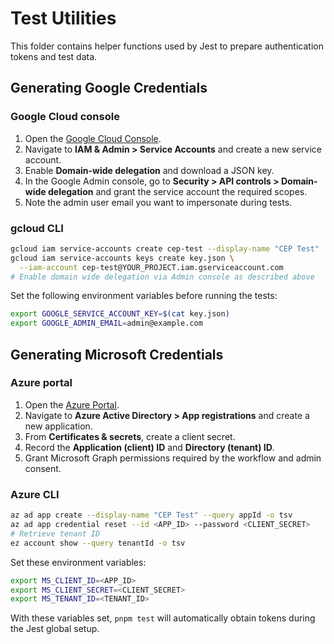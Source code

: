 # Test Utilities

This folder contains helper functions used by Jest to prepare authentication tokens and test data.

## Generating Google Credentials

### Google Cloud console
1. Open the [Google Cloud Console](https://console.cloud.google.com/).
2. Navigate to **IAM & Admin > Service Accounts** and create a new service account.
3. Enable **Domain-wide delegation** and download a JSON key.
4. In the Google Admin console, go to **Security > API controls > Domain-wide delegation** and grant the service account the required scopes.
5. Note the admin user email you want to impersonate during tests.

### gcloud CLI
```bash
gcloud iam service-accounts create cep-test --display-name "CEP Test"
gcloud iam service-accounts keys create key.json \
  --iam-account cep-test@YOUR_PROJECT.iam.gserviceaccount.com
# Enable domain wide delegation via Admin console as described above
```
Set the following environment variables before running the tests:
```bash
export GOOGLE_SERVICE_ACCOUNT_KEY=$(cat key.json)
export GOOGLE_ADMIN_EMAIL=admin@example.com
```

## Generating Microsoft Credentials

### Azure portal
1. Open the [Azure Portal](https://portal.azure.com/).
2. Navigate to **Azure Active Directory > App registrations** and create a new application.
3. From **Certificates & secrets**, create a client secret.
4. Record the **Application (client) ID** and **Directory (tenant) ID**.
5. Grant Microsoft Graph permissions required by the workflow and admin consent.

### Azure CLI
```bash
az ad app create --display-name "CEP Test" --query appId -o tsv
az ad app credential reset --id <APP_ID> --password <CLIENT_SECRET>
# Retrieve tenant ID
ez account show --query tenantId -o tsv
```
Set these environment variables:
```bash
export MS_CLIENT_ID=<APP_ID>
export MS_CLIENT_SECRET=<CLIENT_SECRET>
export MS_TENANT_ID=<TENANT_ID>
```

With these variables set, `pnpm test` will automatically obtain tokens during the Jest global setup.
